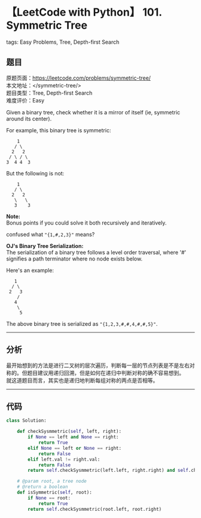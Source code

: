 # 【LeetCode with Python】 101. Symmetric Tree
tags: Easy Problems, Tree, Depth-first Search

## 题目
原题页面：<https://leetcode.com/problems/symmetric-tree/><br/>
本文地址：<<leetcode-with-python-domain>/symmetric-tree/><br/>
题目类型：Tree, Depth-first Search<br/>
难度评价：Easy<br/>

Given a binary tree, check whether it is a mirror of itself (ie, symmetric around its center).<br/>

For example, this binary tree is symmetric:<br/>
```
    1
   / \
  2   2
 / \ / \
3  4 4  3
```

But the following is not:<br/>
```
    1
   / \
  2   2
   \   \
   3    3
```

**Note:**<br/>
Bonus points if you could solve it both recursively and iteratively.<br/>

confused what `"{1,#,2,3}"` means?

**OJ's Binary Tree Serialization:**<br/>
The serialization of a binary tree follows a level order traversal, where '#' signifies a path terminator where no node exists below.

Here's an example:<br/>
```
   1
  / \
 2   3
    /
   4
    \
     5
```
The above binary tree is serialized as `"{1,2,3,#,#,4,#,#,5}"`.

<!-- more -->

---
## 分析
最开始想到的方法是进行二叉树的层次遍历，判断每一层的节点列表是不是左右对称的。但题目建议用递归回溯，但是如何在递归中判断对称的确不容易想到。<br/>
就这道题目而言，其实也是递归地判断每组对称的两点是否相等。<br/>

---
## 代码
``` python
class Solution:

    def checkSysmmetric(self, left, right):
        if None == left and None == right:
            return True
        elif None == left or None == right:
            return False
        elif left.val != right.val:
            return False
        return self.checkSysmmetric(left.left, right.right) and self.checkSysmmetric(left.right, right.left)

    # @param root, a tree node
    # @return a boolean
    def isSymmetric(self, root):
        if None == root:
            return True
        return self.checkSysmmetric(root.left, root.right)
```
